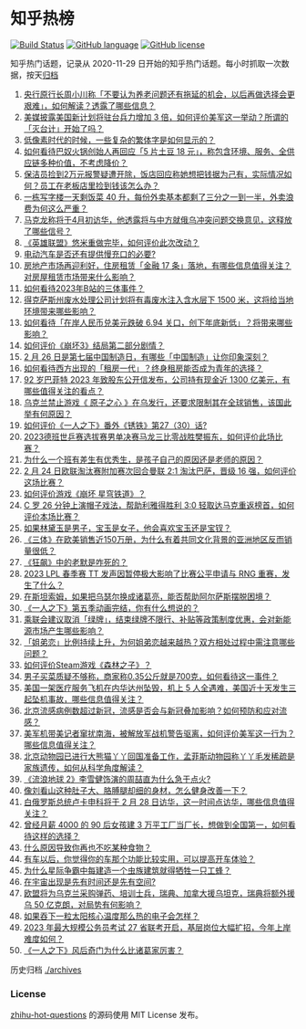 # 知乎热榜
[![Build Status](https://github.com/ToWeLong/zhihu-hot-questions/workflows/CI/badge.svg)](https://github.com/ToWeLong/zhihu-hot-questions/actions)
[![GitHub language](https://img.shields.io/badge/language-golang-orange.svg)](https://golang.org/)
[![GitHub license](https://img.shields.io/github/license/ToWeLong/zhihu-hot-questions)](https://github.com/ToWeLong/zhihu-hot-questions/blob/main/LICENSE)

知乎热门话题，记录从 2020-11-29 日开始的知乎热门话题。每小时抓取一次数据，按天[归档](./archives)

<!-- BEGIN -->

1. [央行原行长周小川称「不要认为养老问题还有拖延的机会，以后再做选择会更艰难」，如何解读？透露了哪些信息？](https://www.zhihu.com/question/586259184)
1. [美媒披露美国新计划将驻台兵力增加 3 倍，如何评价美军这一举动？所谓的「灭台计」开始了吗？](https://www.zhihu.com/question/586159714)
1. [低像素时代的时候，一些复杂的繁体字是如何显示的？](https://www.zhihu.com/question/584859223)
1. [如何看待巴奴火锅创始人再回应「5 片土豆 18 元」，称包含环境、服务、全供应链多种价值，不考虑降价？](https://www.zhihu.com/question/586192835)
1. [保洁员捡到2万元报警疑遭开除，饭店回应称她想把钱据为己有，实际情况如何？员工在老板店里捡到钱该怎么办？](https://www.zhihu.com/question/586325257)
1. [一栋写字楼一天剩饭菜 40 升，每份外卖基本都剩了三分之一到一半，外卖浪费为何这么严重？](https://www.zhihu.com/question/585537151)
1. [马克龙称将于4月初访华，他透露将与中方就俄乌冲突问题交换意见，这释放了哪些信号？](https://www.zhihu.com/question/586331285)
1. [《英雄联盟》悠米重做完毕，如何评价此次改动？](https://www.zhihu.com/question/586297970)
1. [电动汽车是否还有提供慢充口的必要?](https://www.zhihu.com/question/585437205)
1. [房地产市场再迎利好，住房租赁「金融 17 条」落地，有哪些信息值得关注？对房屋租赁市场带来什么影响？](https://www.zhihu.com/question/586320844)
1. [如何看待2023年B站的三体事件？](https://www.zhihu.com/question/585374293)
1. [得克萨斯州废水处理公司计划将有毒废水注入含水层下 1500 米，这将给当地环境带来哪些影响？](https://www.zhihu.com/question/586161315)
1. [如何看待「在岸人民币兑美元跌破 6.94 关口，创下年底新低」？将带来哪些影响？](https://www.zhihu.com/question/585998891)
1. [如何评价《崩坏3》结局第二部分剧情？](https://www.zhihu.com/question/585965372)
1. [2 月 26 日是第七届中国制造日，有哪些「中国制造」让你印象深刻？](https://www.zhihu.com/question/586007117)
1. [如何看待西方出现的「租房一代」？终身租房能否成为青年的选择？](https://www.zhihu.com/question/585965314)
1. [92 岁巴菲特 2023 年致股东公开信发布，公司持有现金近 1300 亿美元，有哪些值得关注的看点？](https://www.zhihu.com/question/586270236)
1. [乌克兰禁止游戏《 原子之心 》在乌发行，还要求限制其在全球销售，该国此举有何原因？](https://www.zhihu.com/question/585585793)
1. [如何评价《一人之下》番外《锈铁》第27（30）话?](https://www.zhihu.com/question/586106470)
1. [2023德班世乒赛选拔赛男单决赛马龙三比零战胜樊振东，如何评价此场比赛？](https://www.zhihu.com/question/585871589)
1. [为什么一个班有差生有优秀生，是孩子自己的原因还是老师的原因？](https://www.zhihu.com/question/573707392)
1. [2 月 24 日欧联淘汰赛附加赛次回合曼联 2:1 淘汰巴萨，晋级 16 强，如何评价这场比赛？](https://www.zhihu.com/question/585930207)
1. [如何评价游戏《崩坏 星穹铁道》？](https://www.zhihu.com/question/583600878)
1. [C 罗 26 分钟上演帽子戏法，帮助利雅得胜利 3:0 轻取达马克重返榜首，如何评价本场比赛？](https://www.zhihu.com/question/586292084)
1. [如果林黛玉是男子，宝玉是女子，他会喜欢宝玉还是宝钗？](https://www.zhihu.com/question/585030738)
1. [《三体》在欧美销售近150万册，为什么有着共同文化背景的亚洲地区反而销量很低？](https://www.zhihu.com/question/328657486)
1. [《狂飙》中的老默是咋死的？](https://www.zhihu.com/question/580531991)
1. [2023 LPL 春季赛 TT 发声因暂停极大影响了比赛公平申请与 RNG 重赛，发生了什么？](https://www.zhihu.com/question/586227748)
1. [在斯坦索姆，如果把乌瑟尔换成诸葛亮，能否帮助阿尔萨斯摆脱困境？](https://www.zhihu.com/question/582920419)
1. [《一人之下》第五季动画完结，你有什么想说的？](https://www.zhihu.com/question/586013433)
1. [乘联会建议取消「绿牌」，结束绿牌不限行、补贴等政策制度优惠，会对新能源市场产生哪些影响？](https://www.zhihu.com/question/585749680)
1. [「姐弟恋」比例持续上升，为何姐弟恋越来越热？双方相处过程中需注意哪些问题？](https://www.zhihu.com/question/586153635)
1. [如何评价Steam游戏《森林之子》？](https://www.zhihu.com/question/585940938)
1. [男子买菜质疑不够称，商家称0.35公斤就是700克，如何看待这一事件？](https://www.zhihu.com/question/585685816)
1. [美国一架医疗服务飞机在内华达州坠毁，机上 5 人全遇难，美国近十天发生三起坠机事故，哪些信息值得关注？](https://www.zhihu.com/question/586287526)
1. [北京流感病例数超过新冠，流感是否会与新冠叠加影响？如何预防和应对流感？](https://www.zhihu.com/question/586327856)
1. [美军机带美记者窜扰南海，被解放军战机警告驱离，如何评价美军这一行为？哪些信息值得关注？](https://www.zhihu.com/question/586189050)
1. [北京动物园已进行大熊猫丫丫回国准备工作，孟菲斯动物园称丫丫毛发稀疏是家族遗传，如何从科学角度解读？](https://www.zhihu.com/question/586165011)
1. [《流浪地球 2》李雪健饰演的周喆直为什么急于点火?](https://www.zhihu.com/question/580071388)
1. [像刘看山这种肚子大、胳膊腿却细的身材，怎么健身改善一下？](https://www.zhihu.com/question/585580697)
1. [白俄罗斯总统卢卡申科将于 2 月 28 日访华，这一时间点访华，哪些信息值得关注？](https://www.zhihu.com/question/586181546)
1. [曾经月薪 4000 的 90 后女孩建 3 万平工厂当厂长，想做到全国第一，如何看待这样的选择？](https://www.zhihu.com/question/585774663)
1. [什么原因导致你再也不吃某种食物？](https://www.zhihu.com/question/581384151)
1. [有车以后，你觉得你的车那个功能比较实用，可以提高开车体验？](https://www.zhihu.com/question/580063417)
1. [为什么星际争霸中每建造一个虫族建筑就得牺牲一只工蜂？](https://www.zhihu.com/question/585920661)
1. [在宇宙出现是先有时间还是先有空间?](https://www.zhihu.com/question/576157695)
1. [欧盟将为乌克兰采购弹药、培训士兵，瑞典、加拿大援乌坦克，瑞典将额外援乌 50 亿克朗，对局势有何影响？](https://www.zhihu.com/question/586151111)
1. [如果吞下一粒太阳核心温度那么热的电子会怎样？](https://www.zhihu.com/question/585519359)
1. [2023 年最大规模公务员考试 27 省联考开启，基层岗位大幅扩招，今年上岸难度如何？](https://www.zhihu.com/question/585974537)
1. [《一人之下》风后奇门为什么比诸葛家厉害？](https://www.zhihu.com/question/585703352)

<!-- END -->

历史归档 [./archives](./archives)


### License
[zhihu-hot-questions](https://github.com/towelong/zhihu-hot-questions) 的源码使用 MIT License 发布。